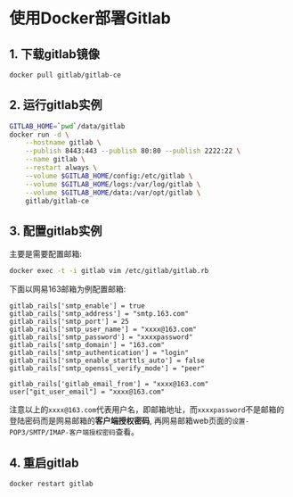 # 使用Docker部署Gitlab

## 1. 下载gitlab镜像

```bash
docker pull gitlab/gitlab-ce
```
## 2. 运行gitlab实例

```bash
GITLAB_HOME=`pwd`/data/gitlab
docker run -d \
    --hostname gitlab \
    --publish 8443:443 --publish 80:80 --publish 2222:22 \
    --name gitlab \
    --restart always \
    --volume $GITLAB_HOME/config:/etc/gitlab \
    --volume $GITLAB_HOME/logs:/var/log/gitlab \
    --volume $GITLAB_HOME/data:/var/opt/gitlab \
    gitlab/gitlab-ce
```

## 3. 配置gitlab实例

主要是需要配置邮箱:

```bash
docker exec -t -i gitlab vim /etc/gitlab/gitlab.rb
```
下面以网易163邮箱为例配置邮箱:

```
gitlab_rails['smtp_enable'] = true
gitlab_rails['smtp_address'] = "smtp.163.com"
gitlab_rails['smtp_port'] = 25
gitlab_rails['smtp_user_name'] = "xxxx@163.com"
gitlab_rails['smtp_password'] = "xxxxpassword"
gitlab_rails['smtp_domain'] = "163.com"
gitlab_rails['smtp_authentication'] = "login"
gitlab_rails['smtp_enable_starttls_auto'] = false
gitlab_rails['smtp_openssl_verify_mode'] = "peer"

gitlab_rails['gitlab_email_from'] = "xxxx@163.com"
user["git_user_email"] = "xxxx@163.com"
```

注意以上的`xxxx@163.com`代表用户名，即邮箱地址，而`xxxxpassword`不是邮箱的登陆密码而是网易邮箱的**客户端授权密码**, 再网易邮箱web页面的`设置-POP3/SMTP/IMAP-客户端授权密码`查看。

## 4. 重启gitlab

```bash
docker restart gitlab
```
